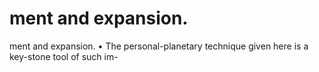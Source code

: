 # ment and expansion.

ment and expansion.
• The personal-planetary technique given here is a key-stone tool of such im-